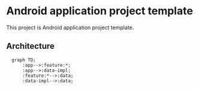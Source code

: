 # Android application project template

This project is Android application project template.


## Architecture

```mermaid
  graph TD;
      :app-->:feature:*;
      :app-->:data-impl;
      :feature:*-->:data;
      :data-impl-->:data;
```
